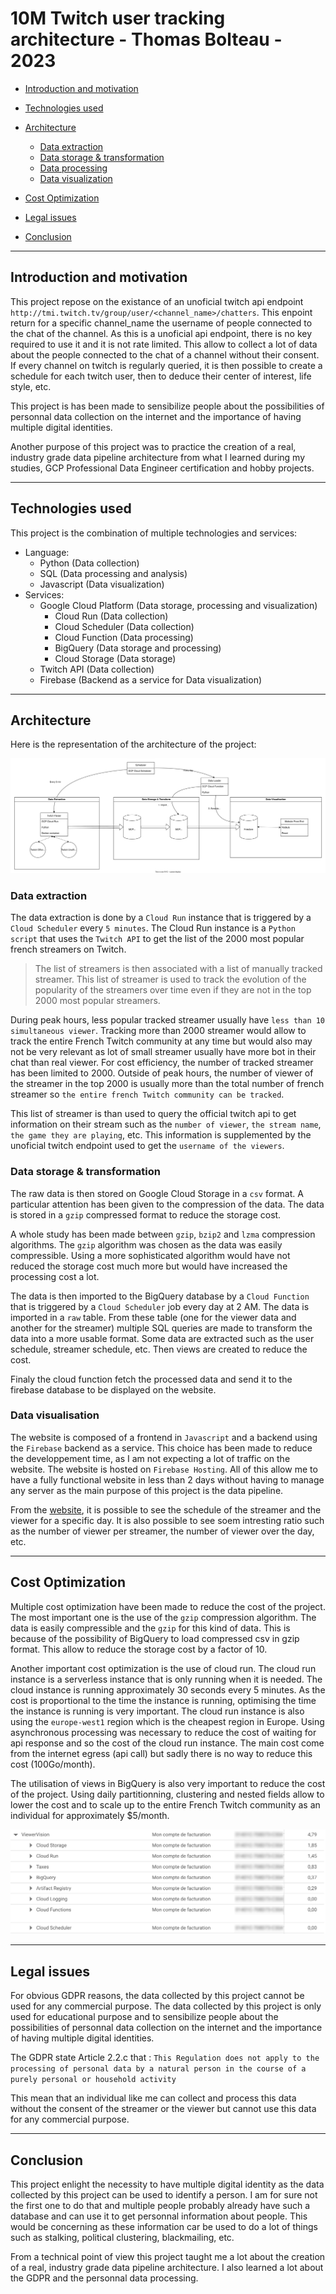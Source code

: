 # 10M Twitch user tracking architecture - Thomas Bolteau - 2023

-   [Introduction and motivation](#introduction-and-motivation)
-   [Technologies used](#technologies-used)
-   [Architecture](#architecture)
    -   [Data extraction](#data-extraction)
    -   [Data storage & transformation](#data-storage-&-transformation)
    -   [Data processing](#data-processing)
    -   [Data visualization](#data-visualization)
-   [Cost Optimization](#cost-optimization)
-   [Legal issues](#legal-issues)

-   [Conclusion](#conclusion)

---

## Introduction and motivation

This project repose on the existance of an unoficial twitch api endpoint `http://tmi.twitch.tv/group/user/<channel_name>/chatters`. This enpoint return for a specific channel_name the username of people connected to the chat of the channel. As this is a unoficial api endpoint, there is no key required to use it and it is not rate limited. This allow to collect a lot of data about the people connected to the chat of a channel without their consent. If every channel on twitch is regularly queried, it is then possible to create a schedule for each twitch user, then to deduce their center of interest, life style, etc.

This project is has been made to sensibilize people about the possibilities of personnal data collection on the internet and the importance of having multiple digital identities.

Another purpose of this project was to practice the creation of a real, industry grade data pipeline architecture from what I learned during my studies, GCP Professional Data Engineer certification and hobby projects.

---

## Technologies used

This project is the combination of multiple technologies and services:

-   Language:
    -   Python (Data collection)
    -   SQL (Data processing and analysis)
    -   Javascript (Data visualization)
-   Services:
    -   Google Cloud Platform (Data storage, processing and visualization)
        -   Cloud Run (Data collection)
        -   Cloud Scheduler (Data collection)
        -   Cloud Function (Data processing)
        -   BigQuery (Data storage and processing)
        -   Cloud Storage (Data storage)
    -   Twitch API (Data collection)
    -   Firebase (Backend as a service for Data visualization)

---

## Architecture

Here is the representation of the architecture of the project:

![Architecture](./images/Architecture.svg)

### Data extraction

The data extraction is done by a `Cloud Run` instance that is triggered by a `Cloud Scheduler` every `5 minutes`. The Cloud Run instance is a `Python script` that uses the `Twitch API` to get the list of the 2000 most popular french streamers on Twitch.

> The list of streamers is then associated with a list of manually tracked streamer. This list of streamer is used to track the evolution of the popularity of the streamers over time even if they are not in the top 2000 most popular streamers.

During peak hours, less popular tracked streamer usually have `less than 10 simultaneous viewer`. Tracking more than 2000 streamer would allow to track the entire French Twitch community at any time but would also may not be very relevant as lot of small streamer usually have more bot in their chat than real viewer. For cost efficiency, the number of tracked streamer has been limited to 2000. Outside of peak hours, the number of viewer of the streamer in the top 2000 is usually more than the total number of french streamer so `the entire french Twitch community can be tracked`.

This list of streamer is than used to query the official twitch api to get information on their stream such as the `number of viewer`, `the stream name`, `the game they are playing`, etc. This information is supplemented by the unoficial twitch endpoint used to get the `username of the viewers`.

### Data storage & transformation

The raw data is then stored on Google Cloud Storage in a `csv` format. A particular attention has been given to the compression of the data. The data is stored in a `gzip` compressed format to reduce the storage cost.

A whole study has been made between `gzip`, `bzip2` and `lzma` compression algorithms. The `gzip` algorithm was chosen as the data was easily compressible. Using a more sophisticated algorithm would have not reduced the storage cost much more but would have increased the processing cost a lot.

The data is then imported to the BigQuery database by a `Cloud Function` that is triggered by a `Cloud Scheduler` job every day at 2 AM. The data is imported in a `raw` table. From these table (one for the viewer data and another for the streamer) multiple SQL queries are made to transform the data into a more usable format. Some data are extracted such as the user schedule, streamer schedule, etc.
Then views are created to reduce the cost.

Finaly the cloud function fetch the processed data and send it to the firebase database to be displayed on the website.

### Data visualisation

The website is composed of a frontend in `Javascript` and a backend using the `Firebase` backend as a service. This choice has been made to reduce the developpement time, as I am not expecting a lot of traffic on the website. The website is hosted on `Firebase Hosting`. All of this allow me to have a fully functional website in less than 2 days without having to manage any server as the main purpose of this project is the data pipeline.

From the [website](https://hexadecilab.com), it is possible to see the schedule of the streamer and the viewer for a specific day. It is also possible to see soem intresting ratio such as the number of viewer per streamer, the number of viewer over the day, etc.

---

## Cost Optimization

Multiple cost optimization have been made to reduce the cost of the project. The most important one is the use of the `gzip` compression algorithm. The data is easily compressible and the `gzip` for this kind of data. This is because of the possibility of BigQuery to load compressed csv in gzip format. This allow to reduce the storage cost by a factor of 10.

Another important cost optimization is the use of cloud run. The cloud run instance is a serverless instance that is only running when it is needed. The cloud instance is running approximately 30 seconds every 5 minutes. As the cost is proportional to the time the instance is running, optimising the time the instance is running is very important. The cloud run instance is also using the `europe-west1` region which is the cheapest region in Europe. Using asynchronous processing was necessary to reduce the cost of waiting for api response and so the cost of the cloud run instance. The main cost come from the internet egress (api call) but sadly there is no way to reduce this cost (100Go/month).

The utilisation of views in BigQuery is also very important to reduce the cost of the project. Using daily partitionning, clustering and nested fields allow to lower the cost and to scale up to the entire French Twitch community as an individual for approximately $5/month.

![price](./images/price.png)

---

## Legal issues

For obvious GDPR reasons, the data collected by this project cannot be used for any commercial purpose. The data collected by this project is only used for educational purpose and to sensibilize people about the possibilities of personnal data collection on the internet and the importance of having multiple digital identities.

The GDPR state Article 2.2.c that :
`This Regulation does not apply to the processing of personal data by a natural person in the course of a purely personal or household activity`

This mean that an individual like me can collect and process this data without the consent of the streamer or the viewer but cannot use this data for any commercial purpose.

---

## Conclusion

This project enlight the necessity to have multiple digital identity as the data collected by this project can be used to identify a person. I am for sure not the first one to do that and multiple people probably already have such a database and can use it to get personnal information about people. This would be concerning as these information car be used to do a lot of things such as stalking, political clustering, blackmailing, etc.

From a technical point of view this project taught me a lot about the creation of a real, industry grade data pipeline architecture. I also learned a lot about the GDPR and the personnal data processing.
